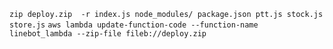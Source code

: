 `zip deploy.zip  -r index.js node_modules/ package.json ptt.js stock.js store.js`
`aws lambda update-function-code --function-name linebot_lambda --zip-file fileb://deploy.zip`